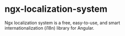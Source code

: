 # ngx-localization-system
Ngx localization system is a free, easy-to-use, and smart internationalization (i18n) library for Angular.
